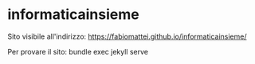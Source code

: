 # informaticainsieme

Sito visibile all'indirizzo: https://fabiomattei.github.io/informaticainsieme/

Per provare il sito: bundle exec jekyll serve

